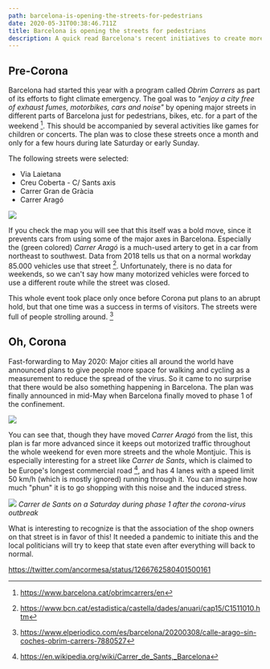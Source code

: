 ```yaml
---
path: barcelona-is-opening-the-streets-for-pedestrians
date: 2020-05-31T00:38:46.711Z
title: Barcelona is opening the streets for pedestrians
description: A quick read Barcelona's recent initiatives to create more space for the people.
---
```

## Pre-Corona

Barcelona had started this year with a program called *Obrim Carrers* as part of its efforts to fight climate emergency. The goal was to _"enjoy a city free of exhaust fumes, motorbikes, cars and noise"_ by opening major streets in different parts of Barcelona just for pedestrians, bikes, etc. for a part of the weekend [^1]. This should be accompanied by several activities like games for children or concerts. The plan was to close these streets once a month and only for a few hours during late Saturday or early Sunday.

The following streets were selected:

* Via Laietana
* Creu Coberta - C/ Sants axis
* Carrer Gran de Gràcia
* Carrer Aragó

![](/assets/closed_streets_obrem_carrers.png)

If you check the map you will see that this itself was a bold move, since it prevents cars from using some of the major axes in Barcelona. Especially the (green colored) *Carrer Aragó* is a much-used artery to get in a car from northeast to southwest. Data from 2018 tells us that on a normal workday 85.000 vehicles use that street [^2]. Unfortunately, there is no data for weekends, so we can't say how many motorized vehicles were forced to use a different route while the street was closed.

This whole event took place only once before Corona put plans to an abrupt hold, but that one time was a success in terms of visitors. The streets were full of people strolling around. [^3]

## Oh, Corona

Fast-forwarding to May 2020: Major cities all around the world have announced plans to give people more space for walking and cycling as a measurement to reduce the spread of the virus. So it came to no surprise that there would be also something happening in Barcelona. The plan was finally announced in mid-May when Barcelona finally moved to phase 1 of the confinement.

![](/assets/covid_19.jpg)

You can see that, though they have moved *Carrer Aragó* from the list, this plan is far more advanced since it keeps out motorized traffic throughout the whole weekend for even more streets and the whole Montjuic. This is especially interesting for a street like *Carrer de Sants*, which is claimed to be Europe's longest commercial road [^4], and has 4 lanes with a speed limit 50 km/h (which is mostly ignored) running through it. You can imagine how much "phun" it is to go shopping with this noise and the induced stress.

![](/assets/MVIMG_20200530_133911.jpg)
*Carrer de Sants on a Saturday during phase 1 after the corona-virus outbreak*

What is interesting to recognize is that the association of the shop owners on that street is in favor of this! It needed a pandemic to initiate this and the local politicians will try to keep that state even after everything will back to normal.

https://twitter.com/ancormesa/status/1266762580401500161

[^1]: https://www.barcelona.cat/obrimcarrers/en

[^2]: https://www.bcn.cat/estadistica/castella/dades/anuari/cap15/C1511010.htm

[^3]: https://www.elperiodico.com/es/barcelona/20200308/calle-arago-sin-coches-obrim-carrers-7880527

[^4]: https://en.wikipedia.org/wiki/Carrer_de_Sants,_Barcelona
